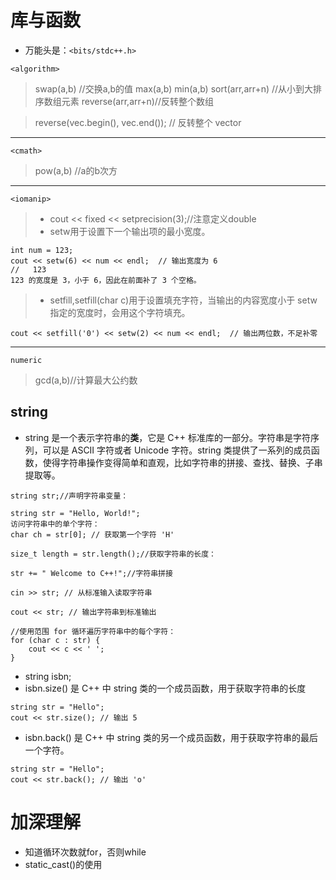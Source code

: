 # 库与函数

- 万能头是：```<bits/stdc++.h>```
```
<algorithm>
```
> swap(a,b) //交换a,b的值
> max(a,b)
> min(a,b)
> sort(arr,arr+n) //从小到大排序数组元素
> reverse(arr,arr+n)//反转整个数组

> reverse(vec.begin(), vec.end()); // 反转整个 vector
---

```
<cmath> 
```
> pow(a,b) //a的b次方

---

```
<iomanip>
```
> - cout << fixed << setprecision(3);//注意定义double
> - setw用于设置下一个输出项的最小宽度。
```
int num = 123;
cout << setw(6) << num << endl;  // 输出宽度为 6
//   123 
123 的宽度是 3，小于 6，因此在前面补了 3 个空格。
```
> - setfill,setfill(char c)用于设置填充字符，当输出的内容宽度小于 setw 指定的宽度时，会用这个字符填充。
```
cout << setfill('0') << setw(2) << num << endl;  // 输出两位数，不足补零
```



--- 

```
numeric
```
> gcd(a,b)//计算最大公约数




## string
- string 是一个表示字符串的**类**，它是 C++ 标准库的一部分。字符串是字符序列，可以是 ASCII 字符或者 Unicode 字符。string 类提供了一系列的成员函数，使得字符串操作变得简单和直观，比如字符串的拼接、查找、替换、子串提取等。
```
string str;//声明字符串变量：

string str = "Hello, World!";
访问字符串中的单个字符：
char ch = str[0]; // 获取第一个字符 'H'

size_t length = str.length();//获取字符串的长度：

str += " Welcome to C++!";//字符串拼接

cin >> str; // 从标准输入读取字符串

cout << str; // 输出字符串到标准输出

//使用范围 for 循环遍历字符串中的每个字符：
for (char c : str) {
    cout << c << ' ';
}
```
- string isbn;
- isbn.size() 是 C++ 中 string 类的一个成员函数，用于获取字符串的长度
```
string str = "Hello";
cout << str.size(); // 输出 5
```
- isbn.back() 是 C++ 中 string 类的另一个成员函数，用于获取字符串的最后一个字符。
```
string str = "Hello";
cout << str.back(); // 输出 'o'
```


# 加深理解
- 知道循环次数就for，否则while
- static_cast()的使用
> 